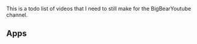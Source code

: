 This is a todo list of videos that I need to still make for the BigBearYoutube channel.

## Apps

<!appsList>
